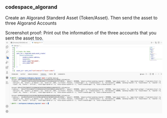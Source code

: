 ### codespace_algorand

Create an Algorand Standerd Asset (Token/Asset). Then send the asset to three Algorand Accounts

Screenshot proof: Print out the information of the three accounts that you sent the asset too.![proof](<Screenshot 2024-05-06 at 11.52.50.png>)